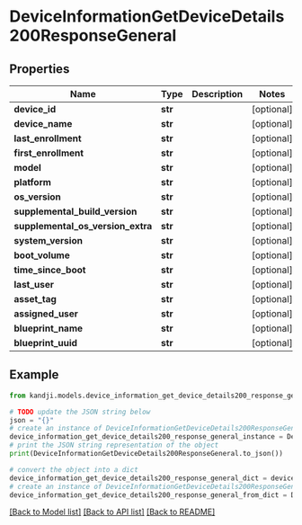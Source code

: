 # DeviceInformationGetDeviceDetails200ResponseGeneral


## Properties

Name | Type | Description | Notes
------------ | ------------- | ------------- | -------------
**device_id** | **str** |  | [optional] 
**device_name** | **str** |  | [optional] 
**last_enrollment** | **str** |  | [optional] 
**first_enrollment** | **str** |  | [optional] 
**model** | **str** |  | [optional] 
**platform** | **str** |  | [optional] 
**os_version** | **str** |  | [optional] 
**supplemental_build_version** | **str** |  | [optional] 
**supplemental_os_version_extra** | **str** |  | [optional] 
**system_version** | **str** |  | [optional] 
**boot_volume** | **str** |  | [optional] 
**time_since_boot** | **str** |  | [optional] 
**last_user** | **str** |  | [optional] 
**asset_tag** | **str** |  | [optional] 
**assigned_user** | **str** |  | [optional] 
**blueprint_name** | **str** |  | [optional] 
**blueprint_uuid** | **str** |  | [optional] 

## Example

```python
from kandji.models.device_information_get_device_details200_response_general import DeviceInformationGetDeviceDetails200ResponseGeneral

# TODO update the JSON string below
json = "{}"
# create an instance of DeviceInformationGetDeviceDetails200ResponseGeneral from a JSON string
device_information_get_device_details200_response_general_instance = DeviceInformationGetDeviceDetails200ResponseGeneral.from_json(json)
# print the JSON string representation of the object
print(DeviceInformationGetDeviceDetails200ResponseGeneral.to_json())

# convert the object into a dict
device_information_get_device_details200_response_general_dict = device_information_get_device_details200_response_general_instance.to_dict()
# create an instance of DeviceInformationGetDeviceDetails200ResponseGeneral from a dict
device_information_get_device_details200_response_general_from_dict = DeviceInformationGetDeviceDetails200ResponseGeneral.from_dict(device_information_get_device_details200_response_general_dict)
```
[[Back to Model list]](../README.md#documentation-for-models) [[Back to API list]](../README.md#documentation-for-api-endpoints) [[Back to README]](../README.md)


